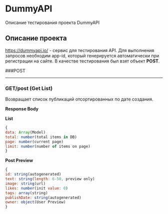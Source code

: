 # DummyAPI
Описание тестирования проекта DummyAPI

## Описание проекта
https://dummyapi.io/ - сервис для тестирования API. Для выполнения запросов необходим app-id, который генерируется автоматически при регистрации на сайте. В качестве тестирования был взят объект **POST**.

###POST
____

### GET/post (Get List)
Возвращает список публикаций отсортированных по дате создания.

**Response Body**

**List**
```js
{
data: Array(Model)
total: number(total items in DB)
page: number(current page)
limit: number(number of items on page)
}
```

**Post Preview**
```js
{
id: string(autogenerated)
text: string(length: 6-50, preview only)
image: string(url)
likes: number(init value: 0)
tags: array(string)
publishDate: string(autogenerated)
owner: object(User Preview)
}
```
